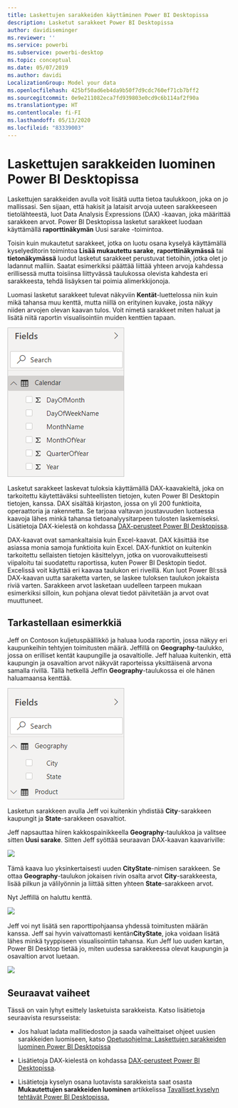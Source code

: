 ```yaml
---
title: Laskettujen sarakkeiden käyttäminen Power BI Desktopissa
description: Lasketut sarakkeet Power BI Desktopissa
author: davidiseminger
ms.reviewer: ''
ms.service: powerbi
ms.subservice: powerbi-desktop
ms.topic: conceptual
ms.date: 05/07/2019
ms.author: davidi
LocalizationGroup: Model your data
ms.openlocfilehash: 425bf50ad6eb4da9b50f7d9cdc760ef71cb7bff2
ms.sourcegitcommit: 0e9e211082eca7fd939803e0cd9c6b114af2f90a
ms.translationtype: HT
ms.contentlocale: fi-FI
ms.lasthandoff: 05/13/2020
ms.locfileid: "83339003"
---
```

# <a name="create-calculated-columns-in-power-bi-desktop"></a>Laskettujen sarakkeiden luominen Power BI Desktopissa
Laskettujen sarakkeiden avulla voit lisätä uutta tietoa taulukkoon, joka on jo mallissasi. Sen sijaan, että hakisit ja lataisit arvoja uuteen sarakkeeseen tietolähteestä, luot Data Analysis Expressions (DAX) -kaavan, joka määrittää sarakkeen arvot. Power BI Desktopissa lasketut sarakkeet luodaan käyttämällä **raporttinäkymän** Uusi sarake -toimintoa.

Toisin kuin mukautetut sarakkeet, jotka on luotu osana kyselyä käyttämällä kyselyeditorin toimintoa **Lisää mukautettu sarake**, **raporttinäkymässä** tai **tietonäkymässä** luodut lasketut sarakkeet perustuvat tietoihin, jotka olet jo ladannut malliin. Saatat esimerkiksi päättää liittää yhteen arvoja kahdessa erillisessä mutta toisiinsa liittyvässä taulukossa olevista kahdesta eri sarakkeesta, tehdä lisäyksen tai poimia alimerkkijonoja.

Luomasi lasketut sarakkeet tulevat näkyviin **Kentät**-luettelossa niin kuin mikä tahansa muu kenttä, mutta niillä on erityinen kuvake, josta näkyy niiden arvojen olevan kaavan tulos. Voit nimetä sarakkeet miten haluat ja lisätä niitä raportin visualisointiin muiden kenttien tapaan.

![](media/desktop-calculated-columns/calccolinpbid_fields.png)

Lasketut sarakkeet laskevat tuloksia käyttämällä DAX-kaavakieltä, joka on tarkoitettu käytettäväksi suhteellisten tietojen, kuten Power BI Desktopin tietojen, kanssa. DAX sisältää kirjaston, jossa on yli 200 funktioita, operaattoria ja rakennetta. Se tarjoaa valtavan joustavuuden luotaessa kaavoja lähes minkä tahansa tietoanalyysitarpeen tulosten laskemiseksi. Lisätietoja DAX-kielestä on kohdassa [DAX-perusteet Power BI Desktopissa](desktop-quickstart-learn-dax-basics.md).

DAX-kaavat ovat samankaltaisia kuin Excel-kaavat. DAX käsittää itse asiassa monia samoja funktioita kuin Excel. DAX-funktiot on kuitenkin tarkoitettu sellaisten tietojen käsittelyyn, jotka on vuorovaikutteisesti viipaloitu tai suodatettu raportissa, kuten Power BI Desktopin tiedot. Excelissä voit käyttää eri kaavaa taulukon eri riveillä. Kun luot Power BI:ssä DAX-kaavan uutta saraketta varten, se laskee tuloksen taulukon jokaista riviä varten. Sarakkeen arvot lasketaan uudelleen tarpeen mukaan esimerkiksi silloin, kun pohjana olevat tiedot päivitetään ja arvot ovat muuttuneet.

## <a name="lets-look-at-an-example"></a>Tarkastellaan esimerkkiä
Jeff on Contoson kuljetuspäällikkö ja haluaa luoda raportin, jossa näkyy eri kaupunkeihin tehtyjen toimitusten määrä. Jeffillä on **Geography**-taulukko, jossa on erilliset kentät kaupungille ja osavaltiolle. Jeff haluaa kuitenkin, että kaupungin ja osavaltion arvot näkyvät raporteissa yksittäisenä arvona samalla rivillä. Tällä hetkellä Jeffin **Geography**-taulukossa ei ole hänen haluamaansa kenttää.

![](media/desktop-calculated-columns/calccolinpbid_cityandstatefields.png)

Lasketun sarakkeen avulla Jeff voi kuitenkin yhdistää **City**-sarakkeen kaupungit ja **State**-sarakkeen osavaltiot.

Jeff napsauttaa hiiren kakkospainikkeella **Geography**-taulukkoa ja valitsee sitten **Uusi sarake**. Sitten Jeff syöttää seuraavan DAX-kaavan kaavariville:

![](media/desktop-calculated-columns/calccolinpbid_formula.png)

Tämä kaava luo yksinkertaisesti uuden **CityState**-nimisen sarakkeen. Se ottaa **Geography**-taulukon jokaisen rivin osalta arvot **City**-sarakkeesta, lisää pilkun ja välilyönnin ja liittää sitten yhteen **State**-sarakkeen arvot.

Nyt Jeffillä on haluttu kenttä.

![](media/desktop-calculated-columns/calccolinpbid_citystatefield.png)

Jeff voi nyt lisätä sen raporttipohjaansa yhdessä toimitusten määrän kanssa. Jeff sai hyvin vaivattomasti kentän**CityState**, joka voidaan lisätä lähes minkä tyyppiseen visualisointiin tahansa. Kun Jeff luo uuden kartan, Power BI Desktop tietää jo, miten uudessa sarakkeessa olevat kaupungin ja osavaltion arvot luetaan.

![](media/desktop-calculated-columns/calccolinpbid_citystatemap.png)

## <a name="next-steps"></a>Seuraavat vaiheet
Tässä on vain lyhyt esittely lasketuista sarakkeista. Katso lisätietoja seuraavista resursseista:

* Jos haluat ladata mallitiedoston ja saada vaiheittaiset ohjeet uusien sarakkeiden luomiseen, katso [Opetusohjelma: Laskettujen sarakkeiden luominen Power BI Desktopissa](desktop-tutorial-create-calculated-columns.md)

* Lisätietoja DAX-kielestä on kohdassa [DAX-perusteet Power BI Desktopissa](desktop-quickstart-learn-dax-basics.md).

* Lisätietoja kyselyn osana luotavista sarakkeista saat osasta **Mukautettujen sarakkeiden luominen** artikkelissa [Tavalliset kyselyn tehtävät Power BI Desktopissa.](desktop-common-query-tasks.md)  

